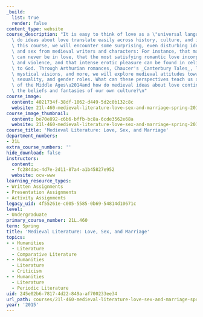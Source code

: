 ```yaml
---
_build:
  list: true
  render: false
content_type: website
course_description: "It is easy to think of love as a \"universal language\" - but\
  \ do ideas about love translate easily across history, culture, and identity? In\
  \ this course, we will encounter some surprising, even disturbing ideas about love\
  \ and sex from medieval writers and characters: For instance, that married people\
  \ can never be in love, that the most satisfying romantic love incorporates pain\
  \ and violence, and that intense erotic pleasure can be found in celibate service\
  \ to God. Through Arthurian romances, Chaucer's _Canterbury Tales_, love letters,\
  \ mystical visions, and more, we will explore medieval attitudes toward marriage,\
  \ sexuality, and gender roles. What can these perspectives teach us about the uniqueness\
  \ of the Middle Ages\u2014and how do medieval ideas about love continue to influence\
  \ the beliefs and fantasies of our own culture?\n"
course_image:
  content: 4021734f-38df-1062-d449-5d2c0b132c8c
  website: 21l-460-medieval-literature-love-sex-and-marriage-spring-2015
course_image_thumbnail:
  content: be70e892-c6b6-bffb-bc8a-6cde3562e68a
  website: 21l-460-medieval-literature-love-sex-and-marriage-spring-2015
course_title: 'Medieval Literature: Love, Sex, and Marriage'
department_numbers:
- 21L
extra_course_numbers: ''
hide_download: false
instructors:
  content:
  - fc284dac-4d7e-2d11-87a4-a1b45827e952
  website: ocw-www
learning_resource_types:
- Written Assignments
- Presentation Assignments
- Activity Assignments
legacy_uid: 4f55261e-c005-5585-0b69-54814d10671c
level:
- Undergraduate
primary_course_number: 21L.460
term: Spring
title: 'Medieval Literature: Love, Sex, and Marriage'
topics:
- - Humanities
  - Literature
  - Comparative Literature
- - Humanities
  - Literature
  - Criticism
- - Humanities
  - Literature
  - Periodic Literature
uid: 245e02b6-7817-4d22-849a-af700233ee34
url_path: courses/21l-460-medieval-literature-love-sex-and-marriage-spring-2015
year: '2015'
---
```


